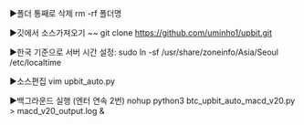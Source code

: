 ▶폴더 통째로 삭제
rm -rf 폴더명

▶깃에서 소스가져오기
~~  git clone https://github.com/uminho1/upbit.git

▶한국 기준으로 서버 시간 설정: 
sudo ln -sf /usr/share/zoneinfo/Asia/Seoul /etc/localtime

▶소스편집
vim upbit_auto.py

▶백그라운드 실행 (엔터 연속 2번)
nohup python3 btc_upbit_auto_macd_v20.py > macd_v20_output.log &

